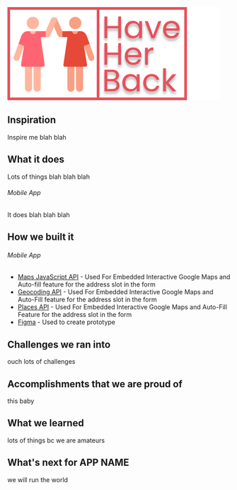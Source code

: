 ![HaveHerBack Logo](haveherback_logo.svg)
## Inspiration
Inspire me blah blah
## What it does
Lots of things blah blah blah
###### Mobile App
It does blah blah blah 




## How we built it
###### Mobile App
* [Maps JavaScript API](https://developers.google.com/maps/documentation/javascript/tutorial) - Used For Embedded Interactive Google Maps and Auto-fill feature for the address slot in the form
* [Geocoding API](https://developers.google.com/maps/documentation/geocoding/start) - Used For Embedded Interactive Google Maps and Auto-Fill feature for the address slot in the form
* [Places API](https://developers.google.com/places/web-service/intro) - Used For Embedded Interactive Google Maps and Auto-Fill Feature for the address slot in the form
* [Figma](https://www.figma.com/file/4fQBl5rxZOUW2aWnzj5W0J/Be-My-Eye?node-id=0%3A1)  - Used to create prototype 



## Challenges we ran into
ouch lots of  challenges

## Accomplishments that we are proud of
this baby

## What we learned
lots of things bc we are amateurs

## What's next for APP NAME
we will run the world
